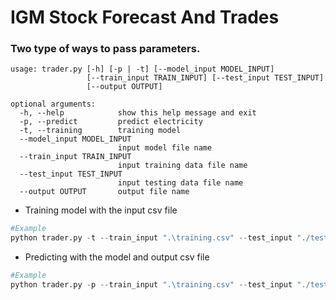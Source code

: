 # IGM Stock Forecast And Trades
### Two type of ways to pass parameters.
```
usage: trader.py [-h] [-p | -t] [--model_input MODEL_INPUT]
                 [--train_input TRAIN_INPUT] [--test_input TEST_INPUT]
                 [--output OUTPUT]

optional arguments:
  -h, --help            show this help message and exit
  -p, --predict         predict electricity
  -t, --training        training model
  --model_input MODEL_INPUT
                        input model file name
  --train_input TRAIN_INPUT
                        input training data file name
  --test_input TEST_INPUT
                        input testing data file name
  --output OUTPUT       output file name

```

* Training model with the input csv file
```python
#Example
python trader.py -t --train_input ".\training.csv" --test_input "./testing.csv" --output "model.h5"
```

* Predicting with the model and output csv file
```python
#Example
python trader.py -p --train_input ".\training.csv" --test_input "./testing.csv" --output "output.csv" --model_input ".\model.h5"
```